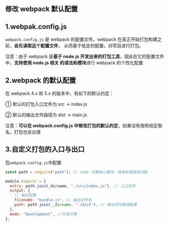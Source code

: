 ## 修改 webpack 默认配置

## 1.webpak.config.js

`webpack.config.js` 是 webpack 的配置文件。webpack 在真正开始打包构建之前，**会先读取这个配置文件**， 从而基于给定的配置，对项目进行打包。

注意：由于 webpack 是**基于 node.js 开发出来的打包工具**，因此在它的配置文件中，**支持使用 node.js 相关 的语法和模块**进行 webpack 的个性化配置

## 2.webpack 的默认配置

在 webpack 4.x 和 5.x 的版本中，有如下的默认约定：

① 默认的打包入口文件为 src -> index.js

② 默认的输出文件路径为 dist -> main.js

注意：**可以在 webpack.config.js 中修改打包的默认约定**，如果没有按照规定取名，打包也会出错

## 3.自定义打包的入口与出口

在`webpack.config.js`中配置

```js
const path = require("path"); // node 内置核心模块，用来处理路径问题

module.exports = {
  entry: path.join(_dirname, "./src/index.js"), // 入口文件
  output: {
    // 输出配置
    filename: "bundle.js", // 输出文件名
    path: path.join(__dirname, "./dist"), // 输出文件路径配置
  },
  mode: "development", //开发环境
};
```
